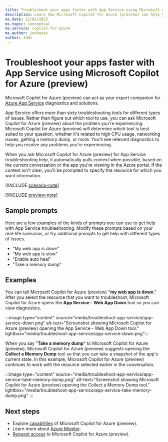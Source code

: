 ```yaml
---
title: Troubleshoot your apps faster with App Service using Microsoft Copilot for Azure (preview)
description: Learn how Microsoft Copilot for Azure (preview) can help you troubleshoot your web apps hosted with App Service.
ms.date: 12/01/2023
ms.topic: conceptual
ms.service: copilot-for-azure
ms.author: jenhayes
author: JnHs
---
```


# Troubleshoot your apps faster with App Service using Microsoft Copilot for Azure (preview)

Microsoft Copilot for Azure (preview) can act as your expert companion for [Azure App Service](/azure/app-service/overview) diagnostics and solutions.

App Service offers more than sixty troubleshooting tools for different types of issues. Rather than figure out which tool to use, you can ask Microsoft Copilot for Azure (preview) about the problem you're experiencing. Microsoft Copilot for Azure (preview) will determine which tool is best suited to your question, whether it's related to high CPU usage, networking issues, getting a memory dump, or more. You'll see relevant diagnostics to help you resolve any problems you're experiencing.

When you ask Microsoft Copilot for Azure (preview) for App Service troubleshooting help, it automatically pulls context when possible, based on the current conversation or the app you're viewing in the Azure portal. If the context isn't clear, you'll be prompted to specify the resource for which you want information.

[!INCLUDE [scenario-note](includes/scenario-note.md)]

[!INCLUDE [preview-note](includes/preview-note.md)]

## Sample prompts

Here are a few examples of the kinds of prompts you can use to get help with App Service troubleshooting. Modify these prompts based on your real-life scenarios, or try additional prompts to get help with different types of issues.

- "My web app is down"
- "My web app is slow"
- "Enable auto heal"
- "Take a memory dump"

## Examples

You can tell Microsoft Copilot for Azure (preview) "**my web app is down**." After you select the resource that you want to troubleshoot, Microsoft Copilot for Azure opens the **App Service - Web App Down** tool so you can view diagnostics.

:::image type="content" source="media/troubleshoot-app-service/app-service-down.png" alt-text="Screenshot showing Microsoft Copilot for Azure (preview) opening the App Service - Web App Down tool." lightbox="media/troubleshoot-app-service/app-service-down.png":::

When you say "**Take a memory dump**" to Microsoft Copilot for Azure (preview), Microsoft Copilot for Azure (preview) suggests opening the **Collect a Memory Dump** tool so that you can take a snapshot of the app's current state.  In this example, Microsoft Copilot for Azure (preview) continues to work with the resource selected earlier in the conversation.

:::image type="content" source="media/troubleshoot-app-service/app-service-take-memory-dump.png" alt-text="Screenshot showing Microsoft Copilot for Azure (preview) opening the Collect a Memory Dump tool." lightbox="media/troubleshoot-app-service/app-service-take-memory-dump.png" :::

## Next steps

- Explore [capabilities](capabilities.md) of Microsoft Copilot for Azure (preview).
- Learn more about [Azure Monitor](/azure/azure-monitor/).
- [Request access](https://aka.ms/MSCopilotforAzurePreview) to Microsoft Copilot for Azure (preview).
